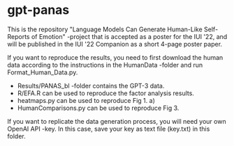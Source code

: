 # gpt-panas
This is the repository "Language Models Can Generate Human-Like Self-Reports of Emotion" -project that is accepted as a poster for the IUI '22, and will be published in the IUI '22 Companion as a short 4-page poster paper. 

If you want to reproduce the results, you need to first download the human data according to the instructions in the HumanData -folder and run Format_Human_Data.py.

- Results/PANAS_bl -folder contains the GPT-3 data.
- R/EFA.R can be used to reproduce the factor analysis results.
- heatmaps.py can be used to reproduce Fig 1. a)
- HumanComparisons.py can be used to reproduce Fig 3.

If you want to replicate the data generation process, you will need your own OpenAI API -key. In this case, save your key as text file (key.txt) in this folder.

